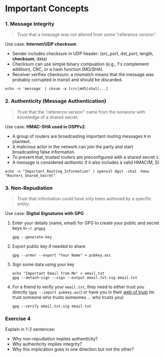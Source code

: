 # Important Concepts

### 1. Message Integrity

> Trust that a message was not altered from some "reference version".

Use case: **Internet/UDP checksum**

- Sender includes checksum in UDP header: (src_port, dst_port, length, **checksum**, data)
- Checksum can use simple binary compuation (e.g., 1's complement addition), CRC, or a hash function (MD/SHA).
- Receiver verifies checksum: a mismatch means that the message was probably corrupted in transit and should be discarded.

```copy-and-edit
echo -n 'message' | cksum -a [crc|md5|sha1|...]
```

### 2. Authenticity (Message Authentication)

> Trust that the "reference version" came from the *someone* with knowledge of a shared secret.

Use case: **HMAC-SHA used in OSPFv2**.

- A group of routers are broadcasting important routing messages `M` in plaintext.
- A malicious actor in the network can join the party and start broadcasting false information.
- To prevent that, trusted routers are preconfigured with a shared secret `S`
- A message is considered *authentic* if it also includes a valid HMAC(M, S)

```copy
echo -n "Important_Routing_Information" | openssl dgst -sha1 -hmac "Routers_Shared_Secret"
```

### 3. Non-Repudiation

> Trust that information could have only been authored by a specific entity.

Use case: **Digital Signatures with GPG**

1. Enter your details (name, email) for GPG to create your public and secret keys in `~/.gngpg`

    ```execute
    gpg --generate-key
    ```

2. Export public key if needed to share

    ```copy-and-edit
    gpg --armor --export "Your Name" > pubkey.asc 
    ```

3. Sign some data using your key

    ```execute
    echo "Important Email from Me" > email.txt
    gpg --detach-sign --sign --output email.txt.sig email.txt
    ```

4. For a friend to verify your `email.txt`, they need to either trust you directly (`gpg --import pubkey.asc`) or have you in their [web of trust](https://en.wikipedia.org/wiki/Web_of_trust) (to trust someone who trusts someones ... who trusts you)

    ```execute
    gpg --verify email.txt.sig email.txt
    ```

### Exercise 4

Explain in 1-2 sentences:

- Why non-repudiation implies authenticity?
- Why authenticity implies integrity?
- Why this implication goes in one direction but not the other?
